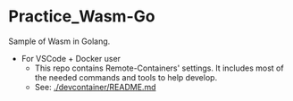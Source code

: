 # Practice_Wasm-Go

Sample of Wasm in Golang.

- For VSCode + Docker user
  - This repo contains Remote-Containers' settings. It includes most of the needed commands and tools to help develop.
  - See: [./devcontainer/README.md](./devcontainer/README.md)
